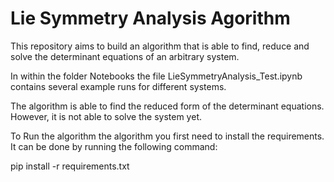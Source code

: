# Lie Symmetry Analysis Agorithm
This repository aims to build an algorithm that is able to find, reduce and solve the determinant equations of an arbitrary system. 

In within the folder Notebooks the file LieSymmetryAnalysis_Test.ipynb contains several example runs for different systems.

The algorithm is able to find the reduced form of the determinant equations. However, it is not able to solve the system yet.

To Run the algorithm the algorithm you first need to install the requirements. It can be done by running the following command:

pip install -r requirements.txt
